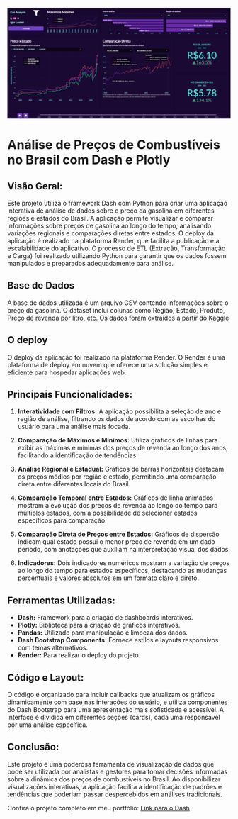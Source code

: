 ![image](https://github.com/igorleonel/project_gasAnalysis/blob/main/capa.png)

# Análise de Preços de Combustíveis no Brasil com Dash e Plotly

## Visão Geral:

Este projeto utiliza o framework Dash com Python para criar uma aplicação interativa de análise de dados sobre o preço da gasolina em diferentes regiões e estados do Brasil.
A aplicação permite visualizar e comparar informações sobre preços de gasolina ao longo do tempo, analisando variações regionais e comparações diretas entre estados.
O deploy da aplicação é realizado na plataforma Render, que facilita a publicação e a escalabilidade do aplicativo. O processo de ETL (Extração, Transformação e Carga) foi 
realizado utilizando Python para garantir que os dados fossem manipulados e preparados adequadamente para análise. 

## Base de Dados
A base de dados utilizada é um arquivo CSV contendo informações sobre o preço da gasolina. O dataset inclui colunas como Região, Estado, Produto, Preço de revenda por litro, etc.
Os dados foram extraídos a partir do [Kaggle](https://www.kaggle.com/datasets/matheusfreitag/gas-prices-in-brazil/data)

## O deploy
O deploy da aplicação foi realizado na plataforma Render. O Render é uma plataforma de deploy em nuvem que oferece uma solução simples e eficiente para hospedar aplicações web.

## Principais Funcionalidades:

1. **Interatividade com Filtros:** A aplicação possibilita a seleção de ano e região de análise, filtrando os dados de acordo com as escolhas do usuário para uma análise mais focada.

2. **Comparação de Máximos e Mínimos:** Utiliza gráficos de linhas para exibir as máximas e mínimas dos preços de revenda ao longo dos anos, facilitando a identificação de tendências.

3. **Análise Regional e Estadual:** Gráficos de barras horizontais destacam os preços médios por região e estado, permitindo uma comparação direta entre diferentes locais do Brasil.

4. **Comparação Temporal entre Estados:** Gráficos de linha animados mostram a evolução dos preços de revenda ao longo do tempo para múltiplos estados, com a possibilidade de selecionar estados específicos para comparação.

5. **Comparação Direta de Preços entre Estados:** Gráficos de dispersão indicam qual estado possui o menor preço de revenda em um dado período, com anotações que auxiliam na interpretação visual dos dados.

6. **Indicadores:** Dois indicadores numéricos mostram a variação de preços ao longo do tempo para estados específicos, destacando as mudanças percentuais e valores absolutos em um formato claro e direto.

## Ferramentas Utilizadas:

* **Dash:** Framework para a criação de dashboards interativos.
* **Plotly:** Biblioteca para a criação de gráficos interativos.
* **Pandas:** Utilizado para manipulação e limpeza dos dados.
* **Dash Bootstrap Components:** Fornece estilos e layouts responsivos com temas alternativos.
* **Render:** Para realizar o deploy do projeto.

## Código e Layout:

O código é organizado para incluir callbacks que atualizam os gráficos dinamicamente com base nas interações do usuário, e utiliza componentes do Dash Bootstrap para uma apresentação mais sofisticada e acessível.
A interface é dividida em diferentes seções (cards), cada uma responsável por uma análise específica.

## Conclusão:

Este projeto é uma poderosa ferramenta de visualização de dados que pode ser utilizada por analistas e gestores para tomar decisões informadas sobre a dinâmica dos preços de combustíveis no Brasil.
Ao disponibilizar visualizações interativas, a aplicação facilita a identificação de padrões e tendências que poderiam passar despercebidos em análises tradicionais.

Confira o projeto completo em meu portfólio: [Link para o Dash](https://project-gasprice.onrender.com/)
